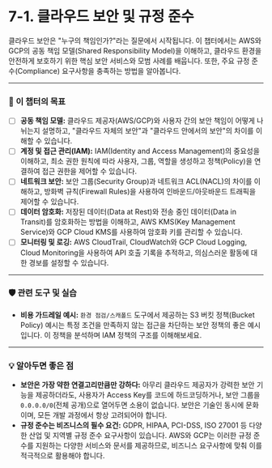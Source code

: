 # 7-1. 클라우드 보안 및 규정 준수

클라우드 보안은 "누구의 책임인가?"라는 질문에서 시작됩니다. 이 챕터에서는 AWS와 GCP의 공동 책임 모델(Shared Responsibility Model)을 이해하고, 클라우드 환경을 안전하게 보호하기 위한 핵심 보안 서비스와 모범 사례를 배웁니다. 또한, 주요 규정 준수(Compliance) 요구사항을 충족하는 방법을 알아봅니다.

---

### 🎯 이 챕터의 목표

- [ ] **공동 책임 모델:** 클라우드 제공자(AWS/GCP)와 사용자 간의 보안 책임이 어떻게 나뉘는지 설명하고, "클라우드 자체의 보안"과 "클라우드 안에서의 보안"의 차이를 이해할 수 있습니다.
- [ ] **계정 및 접근 관리(IAM):** IAM(Identity and Access Management)의 중요성을 이해하고, 최소 권한 원칙에 따라 사용자, 그룹, 역할을 생성하고 정책(Policy)을 연결하여 접근 권한을 제어할 수 있습니다.
- [ ] **네트워크 보안:** 보안 그룹(Security Group)과 네트워크 ACL(NACL)의 차이를 이해하고, 방화벽 규칙(Firewall Rules)을 사용하여 인바운드/아웃바운드 트래픽을 제어할 수 있습니다.
- [ ] **데이터 암호화:** 저장된 데이터(Data at Rest)와 전송 중인 데이터(Data in Transit)를 암호화하는 방법을 이해하고, AWS KMS(Key Management Service)와 GCP Cloud KMS를 사용하여 암호화 키를 관리할 수 있습니다.
- [ ] **모니터링 및 로깅:** AWS CloudTrail, CloudWatch와 GCP Cloud Logging, Cloud Monitoring을 사용하여 API 호출 기록을 추적하고, 의심스러운 활동에 대한 경보를 설정할 수 있습니다.

---

### 🛡️ 관련 도구 및 실습

- **비용 가드레일 예시:** `환경 점검/스캐폴드` 도구에서 제공하는 S3 버킷 정책(Bucket Policy) 예시는 특정 조건을 만족하지 않는 접근을 차단하는 보안 정책의 좋은 예시입니다. 이 정책을 분석하며 IAM 정책의 구조를 이해해보세요.

---

### 💡 알아두면 좋은 점

- **보안은 가장 약한 연결고리만큼만 강하다:** 아무리 클라우드 제공자가 강력한 보안 기능을 제공하더라도, 사용자가 Access Key를 코드에 하드코딩하거나, 보안 그룹을 `0.0.0.0/0`(전체 공개)으로 열어두면 소용이 없습니다. 보안은 기술인 동시에 문화이며, 모든 개발 과정에서 항상 고려되어야 합니다.
- **규정 준수는 비즈니스의 필수 요건:** GDPR, HIPAA, PCI-DSS, ISO 27001 등 다양한 산업 및 지역별 규정 준수 요구사항이 있습니다. AWS와 GCP는 이러한 규정 준수를 지원하는 다양한 서비스와 문서를 제공하므로, 비즈니스 요구사항에 맞춰 이를 적극적으로 활용해야 합니다.
